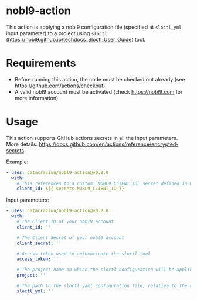 # nobl9-action

This action is applying a nobl9 configuration file (specified at `sloctl_yml` input parameter) to a project using `sloctl` (https://nobl9.github.io/techdocs_Sloctl_User_Guide) tool.

# Requirements

- Before running this action, the code must be checked out already (see https://github.com/actions/checkout).
- A valid nobl9 account must be activated (check https://nobl9.com for more information)


# Usage

This action supports GitHub actions secrets in all the input parameters. More details: https://docs.github.com/en/actions/reference/encrypted-secrets.

Example:
```yaml
- uses: catacraciun/nobl9-action@v0.2.0
  with:
    # This references to a custom `NOBL9_CLIENT_ID` secret defined in GitHub project settings 
    client_id: ${{ secrets.NOBL9_CLIENT_ID }}
```

Input parameters:

<!-- start usage -->
```yaml
- uses: catacraciun/nobl9-action@v0.2.0
  with:
    # The Client ID of your nobl9 account
    client_id: ''

    # The Client Secret of your nobl9 account
    client_secret: ''

    # Access token used to authenticate the sloctl tool
    access_token: ''

    # The project name on which the sloctl configuration will be applied to
    project: ''

    # The path to the sloctl yaml configuration file, relative to the root directory of the repository
    sloctl_yml: ''
```
<!-- end usage -->
